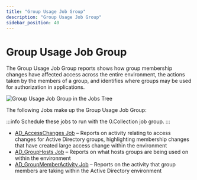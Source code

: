 ```yaml
---
title: "Group Usage Job Group"
description: "Group Usage Job Group"
sidebar_position: 40
---
```


# Group Usage Job Group

The Group Usage Job Group reports shows how group membership changes have affected access across the
entire environment, the actions taken by the members of a group, and identifies where groups may be
used for authorization in applications.

![Group Usage Job Group in the Jobs Tree](/images/accessanalyzer/11.6/solutions/activedirectory/activity/groupusage/jobstree.webp)

The following Jobs make up the Group Usage Job Group:

:::info
Schedule these jobs to run with the 0.Collection job group.
:::


- [AD_AccessChanges Job](/docs/accessanalyzer/11.6/solutions/activedirectory/activity/groupusage/ad_accesschanges.md)
  – Reports on activity relating to access changes for Active Directory groups, highlighting
  membership changes that have created large access change within the environment
- [AD_GroupHosts Job](/docs/accessanalyzer/11.6/solutions/activedirectory/activity/groupusage/ad_grouphosts.md)
  – Reports on what hosts groups are being used on within the environment
- [AD_GroupMemberActivity Job](/docs/accessanalyzer/11.6/solutions/activedirectory/activity/groupusage/ad_groupmemberactivity.md)
  – Reports on the activity that group members are taking within the Active Directory environment
